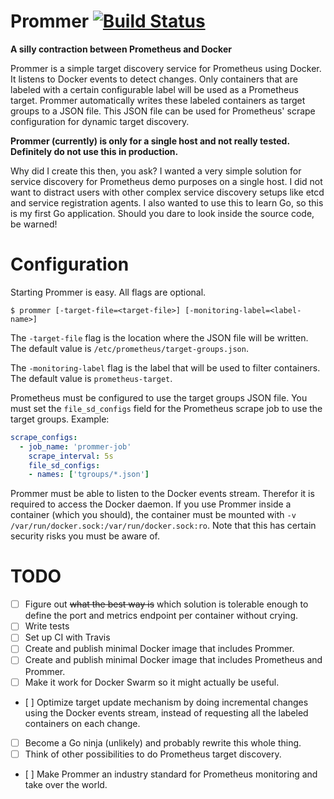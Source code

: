 # Prommer [![Build Status](https://travis-ci.org/tomverelst/prommer.svg?branch=master)](https://travis-ci.org/tomverelst/prommer)

**A silly contraction between Prometheus and Docker**

Prommer is a simple target discovery service for Prometheus using Docker.
It listens to Docker events to detect changes.
Only containers that are labeled with a certain configurable label will be used as a Prometheus target.
Prommer automatically writes these labeled containers as target groups to a JSON file.
This JSON file can be used for Prometheus' scrape configuration for dynamic target discovery.

**Prommer (currently) is only for a single host and not really tested.
Definitely do not use this in production.**

Why did I create this then, you ask?
I wanted a very simple solution for service discovery for Prometheus demo purposes on a single host.
I did not want to distract users with other complex service discovery setups like etcd and service registration agents.
I also wanted to use this to learn Go,
so this is my first Go application.
Should you dare to look inside the source code,
be warned!

# Configuration

Starting Prommer is easy.
All flags are optional.

```
$ prommer [-target-file=<target-file>] [-monitoring-label=<label-name>]
```

The `-target-file` flag is the location where the JSON file will be written.
The default value is `/etc/prometheus/target-groups.json`.

The `-monitoring-label` flag is the label that will be used to filter containers.
The default value is `prometheus-target`.

Prometheus must be configured to use the target groups JSON file.
You must set the `file_sd_configs` field for the Prometheus scrape job to use the target groups. Example:

```yaml
scrape_configs:
  - job_name: 'prommer-job'
    scrape_interval: 5s
    file_sd_configs:
    - names: ['tgroups/*.json']
```

Prommer must be able to listen to the Docker events stream.
Therefor it is required to access the Docker daemon.
If you use Prommer inside a container (which you should),
the container must be mounted with `-v /var/run/docker.sock:/var/run/docker.sock:ro`.
Note that this has certain security risks you must be aware of.

# TODO

- [ ] Figure out ~~what the best way is~~ which solution is tolerable enough to define the port and metrics endpoint per container without crying.
- [ ] Write tests
- [ ] Set up CI with Travis
- [ ] Create and publish minimal Docker image that includes Prommer.
- [ ] Create and publish minimal Docker image that includes Prometheus and Prommer.
- [ ] Make it work for Docker Swarm so it might actually be useful.
- [ ] Optimize target update mechanism by doing incremental changes using the Docker events stream, instead of requesting all the labeled containers on each change.
- [ ] Become a Go ninja (unlikely) and probably rewrite this whole thing.
- [ ] Think of other possibilities to do Prometheus target discovery.
- [ ] Make Prommer an industry standard for Prometheus monitoring and take over the world.
